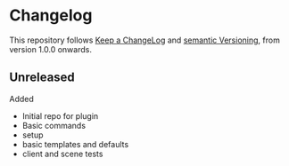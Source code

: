 # Changelog

This repository follows [Keep a ChangeLog](https://keepachangelog.com/en/1.0.0/) and
[semantic Versioning](https://semver.org/spec/v2.0.0.html), from version 1.0.0 onwards.

## Unreleased

Added

- Initial repo for plugin
- Basic commands
- setup
- basic templates and defaults
- client and scene tests
